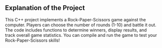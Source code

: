 ## Explanation of the Project
This C++ project implements a Rock-Paper-Scissors game against the computer. Players can choose the number of rounds (1-10) and battle it out. The code includes functions to determine winners, display results, and track overall game statistics.  You can compile and run the game to test your Rock-Paper-Scissors skills!
